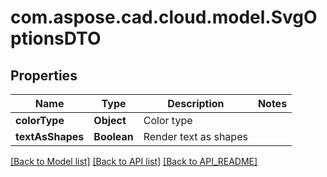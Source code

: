 
# com.aspose.cad.cloud.model.SvgOptionsDTO

## Properties
Name | Type | Description | Notes
------------ | ------------- | ------------- | -------------
**colorType** | **Object** | Color type | 
**textAsShapes** | **Boolean** | Render text as shapes | 


[[Back to Model list]](API_README.md#documentation-for-models) [[Back to API list]](API_README.md#documentation-for-api-endpoints) [[Back to API_README]](API_README.md)

